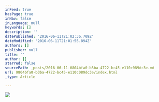 ```yaml
---
inFeed: true
hasPage: true
inNav: false
inLanguage: null
keywords: []
description: ''
datePublished: '2016-06-11T21:02:36.709Z'
dateModified: '2016-06-11T21:01:55.894Z'
authors: []
publisher: null
title: ''
author: []
starred: false
sourcePath: _posts/2016-06-11-0804bfa0-b3ba-4722-bc45-e110c089dc3e.md
url: 0804bfa0-b3ba-4722-bc45-e110c089dc3e/index.html
_type: Article

---
```

![](https://the-grid-user-content.s3-us-west-2.amazonaws.com/73bbc5a5-8a47-4c8e-85cb-5498661efb69.jpg)